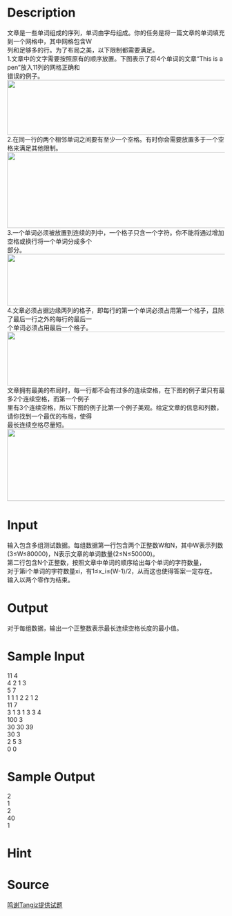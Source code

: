
# Description

<div class="content"><div>
<div>文章是一些单词组成的序列，单词由字母组成。你的任务是将一篇文章的单词填充到一个网格中，其中网格包含W</div>
<div>列和足够多的行。为了布局之美，以下限制都需要满足。</div>
<div>1.文章中的文字需要按照原有的顺序放置。下图表示了将4个单词的文章“This is a pen”放入11列的网格正确和</div>
<div>错误的例子。</div>
<div><img src="/source/bzoj/4692/img/aHR0cHM6Ly9seWRzeS5jb20vSnVkZ2VPbmxpbmUvdXBsb2FkLzIwMTYwOC8xKDIpLnBuZw==.png" width="616" height="127" alt=""/></div>
<div>2.在同一行的两个相邻单词之间要有至少一个空格。有时你会需要放置多于一个空格来满足其他限制。</div>
<div><img src="/source/bzoj/4692/img/aHR0cHM6Ly9seWRzeS5jb20vSnVkZ2VPbmxpbmUvdXBsb2FkLzIwMTYwOC8yKDIpLnBuZw==.png" width="573" height="176" alt=""/></div>
<div>3.一个单词必须被放置到连续的列中，一个格子只含一个字符。你不能将通过增加空格或换行将一个单词分成多个</div>
<div>部分。</div>
<div><img src="/source/bzoj/4692/img/aHR0cHM6Ly9seWRzeS5jb20vSnVkZ2VPbmxpbmUvdXBsb2FkLzIwMTYwOC8zKDEpLnBuZw==.png" width="554" height="120" alt=""/></div>
<div>4.文章必须占据边缘两列的格子，即每行的第一个单词必须占用第一个格子，且除了最后一行之外的每行的最后一</div>
<div>个单词必须占用最后一个格子。</div>
<div><img src="/source/bzoj/4692/img/aHR0cHM6Ly9seWRzeS5jb20vSnVkZ2VPbmxpbmUvdXBsb2FkLzIwMTYwOC80KDEpLnBuZw==.png" width="656" height="125" alt=""/></div>
<div>文章拥有最美的布局时，每一行都不会有过多的连续空格，在下图的例子里只有最多2个连续空格，而第一个例子</div>
<div>里有3个连续空格，所以下图的例子比第一个例子美观。给定文章的信息和列数，请你找到一个最优的布局，使得</div>
<div>最长连续空格尽量短。</div>
<div><img src="/source/bzoj/4692/img/aHR0cHM6Ly9seWRzeS5jb20vSnVkZ2VPbmxpbmUvdXBsb2FkLzIwMTYwOC81LnBuZw==.png" width="508" height="167" alt=""/></div>
<div></div>
</div>
<p></p></div>

# Input

<div class="content"><div>输入包含多组测试数据。每组数据第一行包含两个正整数W和N，其中W表示列数(3≤W≤80000)，N表示文章的单词数量(2≤N≤50000)。</div>
<div>第二行包含N个正整数，按照文章中单词的顺序给出每个单词的字符数量，</div>
<div>对于第i个单词的字符数量xi，有1≤x_i≤(W-1)/2，从而这也使得答案一定存在。</div>
<div>输入以两个零作为结束。</div>
<p></p></div>

# Output

<div class="content"><p>对于每组数据，输出一个正整数表示最长连续空格长度的最小值。</p>
<p></p></div>

# Sample Input

<div class="content"><span class="sampledata">11 4<br/>
4 2 1 3<br/>
5 7<br/>
1 1 1 2 2 1 2<br/>
11 7<br/>
3 1 3 1 3 3 4<br/>
100 3<br/>
30 30 39<br/>
30 3<br/>
2 5 3<br/>
0 0</span></div>

# Sample Output

<div class="content"><span class="sampledata">2<br/>
1<br/>
2<br/>
40<br/>
1<br/>
</span></div>

# Hint

<div class="content"><p></p></div>

# Source

<div class="content"><p><a href="problemset.php?search=鸣谢Tangjz提供试题">鸣谢Tangjz提供试题</a></p></div>

